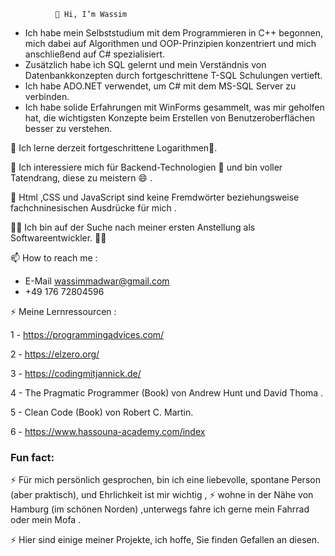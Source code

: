               👋 Hi, I’m Wassim
-  Ich habe mein Selbststudium mit dem Programmieren in C++ begonnen, mich dabei auf Algorithmen und OOP-Prinzipien konzentriert und mich anschließend auf C# spezialisiert.
-  Zusätzlich habe ich SQL gelernt und mein Verständnis von Datenbankkonzepten durch fortgeschrittene T-SQL Schulungen vertieft.
-  Ich habe ADO.NET verwendet, um C# mit dem MS-SQL Server zu verbinden. 
-  Ich habe solide Erfahrungen mit WinForms gesammelt, was mir geholfen hat, die wichtigsten Konzepte beim Erstellen von Benutzeroberflächen besser zu verstehen.
  
 🌱 Ich lerne derzeit fortgeschrittene Logarithmen🌱.
 
 👀 Ich interessiere mich für Backend-Technologien 💞️ und bin voller Tatendrang, diese zu meistern 😄 .
 
 👀 Html ,CSS und JavaScript sind keine Fremdwörter beziehungsweise fachchninesischen Ausdrücke für mich .

  👀👀 Ich bin auf der Suche nach meiner ersten Anstellung als Softwareentwickler. 👀👀
    
 📫 How to reach me :
  - E-Mail wassimmadwar@gmail.com
  - +49 176 72804596

⚡  Meine Lernressourcen :
  
  1 - https://programmingadvices.com/
  
  2 - https://elzero.org/
  
  3 - https://codingmitjannick.de/

  4 - The Pragmatic Programmer (Book) von Andrew Hunt und David Thoma .

  5 - Clean Code (Book) von Robert C. Martin.

  6 -  https://www.hassouna-academy.com/index

  ### Fun fact:
 ⚡ Für mich persönlich gesprochen, bin ich eine liebevolle, spontane Person (aber praktisch), und Ehrlichkeit ist mir wichtig ,
 ⚡  wohne in der Nähe von Hamburg (im schönen Norden) ,unterwegs fahre ich gerne mein Fahrrad oder mein Mofa .
 

 ⚡ Hier sind einige meiner Projekte, ich hoffe, Sie finden Gefallen an diesen.
  
<!---
WassimMadwar/WassimMadwar is a ✨ special ✨ repository because its `README.md` (this file) appears on your GitHub profile.
You can click the Preview link to take a look at your changes.
--->
